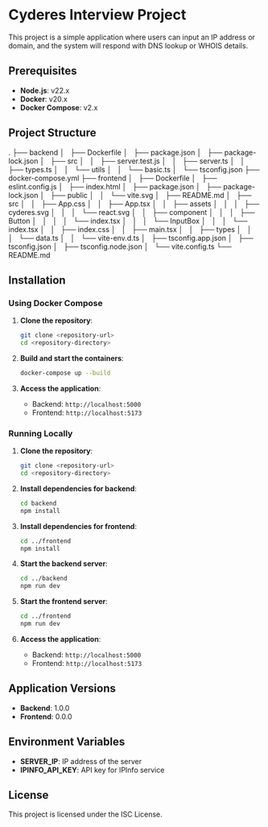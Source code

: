 # Cyderes Interview Project

This project is a simple application where users can input an IP address or domain, and the system will respond with DNS lookup or WHOIS details.

## Prerequisites

- **Node.js**: v22.x
- **Docker**: v20.x
- **Docker Compose**: v2.x

## Project Structure

.
├── backend
│   ├── Dockerfile
│   ├── package.json
│   ├── package-lock.json
│   ├── src
│   │   ├── server.test.js
│   │   ├── server.ts
│   │   ├── types.ts
│   │   └── utils
│   │       └── basic.ts
│   └── tsconfig.json
├── docker-compose.yml
├── frontend
│   ├── Dockerfile
│   ├── eslint.config.js
│   ├── index.html
│   ├── package.json
│   ├── package-lock.json
│   ├── public
│   │   └── vite.svg
│   ├── README.md
│   ├── src
│   │   ├── App.css
│   │   ├── App.tsx
│   │   ├── assets
│   │   │   ├── cyderes.svg
│   │   │   └── react.svg
│   │   ├── component
│   │   │   ├── Button
│   │   │   │   └── index.tsx
│   │   │   └── InputBox
│   │   │       └── index.tsx
│   │   ├── index.css
│   │   ├── main.tsx
│   │   ├── types
│   │   │   └── data.ts
│   │   └── vite-env.d.ts
│   ├── tsconfig.app.json
│   ├── tsconfig.json
│   ├── tsconfig.node.json
│   └── vite.config.ts
└── README.md



## Installation

### Using Docker Compose

1. **Clone the repository**:
    ```sh
    git clone <repository-url>
    cd <repository-directory>
    ```

2. **Build and start the containers**:
    ```sh
    docker-compose up --build
    ```

3. **Access the application**:
    - Backend: `http://localhost:5000`
    - Frontend: `http://localhost:5173`

### Running Locally

1. **Clone the repository**:
    ```sh
    git clone <repository-url>
    cd <repository-directory>
    ```

2. **Install dependencies for backend**:
    ```sh
    cd backend
    npm install
    ```

3. **Install dependencies for frontend**:
    ```sh
    cd ../frontend
    npm install
    ```

4. **Start the backend server**:
    ```sh
    cd ../backend
    npm run dev
    ```

5. **Start the frontend server**:
    ```sh
    cd ../frontend
    npm run dev
    ```

6. **Access the application**:
    - Backend: `http://localhost:5000`
    - Frontend: `http://localhost:5173`

## Application Versions

- **Backend**: 1.0.0
- **Frontend**: 0.0.0

## Environment Variables

- **SERVER_IP**: IP address of the server
- **IPINFO_API_KEY**: API key for IPInfo service

## License

This project is licensed under the ISC License.

